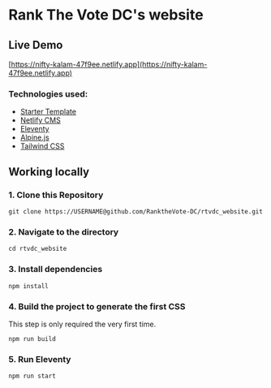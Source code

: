 # Rank The Vote DC's website

## Live Demo

[https://nifty-kalam-47f9ee.netlify.app](https://nifty-kalam-47f9ee.netlify.app)

### Technologies used:

- [Starter Template](https://blog.surjithctly.in/neat-stack-create-a-static-website-with-netlify-cms-eleventy-alpinejs-and-tailwindcss)
- [Netlify CMS](https://www.netlifycms.org/)
- [Eleventy](https://www.11ty.dev/)
- [Alpine.js](https://github.com/alpinejs/alpine)
- [Tailwind CSS](https://tailwindcss.com/)

## Working locally

### 1\. Clone this Repository

```
git clone https://USERNAME@github.com/RanktheVote-DC/rtvdc_website.git

```

### 2\. Navigate to the directory

```
cd rtvdc_website
```

### 3\. Install dependencies

```
npm install
```

### 4\. Build the project to generate the first CSS

This step is only required the very first time.

```
npm run build
```

### 5\. Run Eleventy

```
npm run start
```